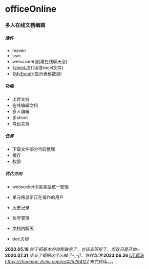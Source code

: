 # officeOnline
### 多人在线文档编辑

##### 插件
* maven
* ssm
* websocket(创建在线聊天室)
* {[sheetJS](https://github.com/SheetJS/sheetjs)}(读取excel文件)
* {[MyExcel](https://gitee.com/beany/myExcel)}(显示表格数据)

##### 功能

* 上传文档
* 在线编辑文档
* 多人编辑
* 多sheet
* 导出文档

##### 任务

* 下载文件部分代码整理
* 缓存
* 权限

##### 优化方向

* websocket消息类型统一管理
* 单元格显示正在操作的用户
* 历史记录
* 账号管理
* 文档内聊天

* *doc文档*


**2020.05.18** *终于把基本的流程做完了，也该去答辩了，但这只是开始···*
**2020.07.31** *毕业了都把这个忘掉了-_-||，继续加油*
**2023.06.26** *[OT算法](https://zhuanlan.zhihu.com/p/425284127)https://zhuanlan.zhihu.com/p/425284127*
未完待续。。。
